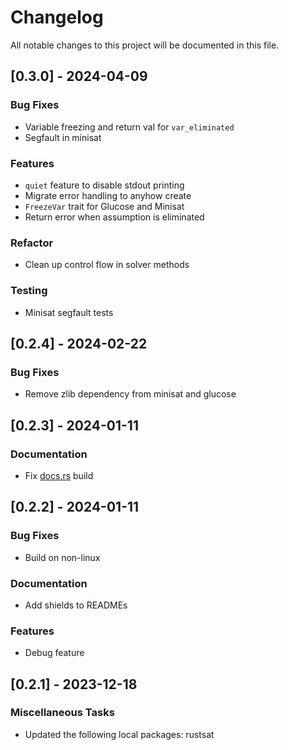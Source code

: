 # Changelog

All notable changes to this project will be documented in this file.

## [0.3.0] - 2024-04-09

### Bug Fixes

- Variable freezing and return val for `var_eliminated`
- Segfault in minisat

### Features

- `quiet` feature to disable stdout printing
- Migrate error handling to anyhow create
- `FreezeVar` trait for Glucose and Minisat
- Return error when assumption is eliminated

### Refactor

- Clean up control flow in solver methods

### Testing

- Minisat segfault tests

<!-- generated by git-cliff -->
## [0.2.4] - 2024-02-22

### Bug Fixes

- Remove zlib dependency from minisat and glucose

<!-- generated by git-cliff -->
<!-- generated by git-cliff -->
## [0.2.3] - 2024-01-11

### Documentation

- Fix [docs.rs](https://docs.rs/rustsat-minisat) build

## [0.2.2] - 2024-01-11

### Bug Fixes

- Build on non-linux

### Documentation

- Add shields to READMEs

### Features

- Debug feature

<!-- generated by git-cliff -->
## [0.2.1] - 2023-12-18

### Miscellaneous Tasks

- Updated the following local packages: rustsat

<!-- generated by git-cliff -->
